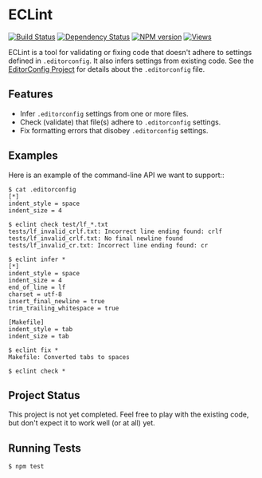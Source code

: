 ﻿ECLint
=====================

[![Build Status][]](https://travis-ci.org/jedmao/eclint)
[![Dependency Status][]](https://gemnasium.com/jedmao/eclint)
[![NPM version][]](http://badge.fury.io/js/eclint)
[![Views][]](https://sourcegraph.com/github.com/jedmao/eclint)


ECLint is a tool for validating or fixing code that doesn't adhere to settings
defined in `.editorconfig`. It also infers settings from existing code. See the
[EditorConfig Project][] for details about the `.editorconfig` file.


Features
--------

* Infer `.editorconfig` settings from one or more files.
* Check (validate) that file(s) adhere to `.editorconfig` settings.
* Fix formatting errors that disobey `.editorconfig` settings.


Examples
--------

Here is an example of the command-line API we want to support::

    $ cat .editorconfig
    [*]
    indent_style = space
    indent_size = 4

    $ eclint check test/lf_*.txt
    tests/lf_invalid_crlf.txt: Incorrect line ending found: crlf
    tests/lf_invalid_crlf.txt: No final newline found
    tests/lf_invalid_cr.txt: Incorrect line ending found: cr

    $ eclint infer *
    [*]
    indent_style = space
    indent_size = 4
    end_of_line = lf
    charset = utf-8
    insert_final_newline = true
    trim_trailing_whitespace = true

    [Makefile]
    indent_style = tab
    indent_size = tab

    $ eclint fix *
    Makefile: Converted tabs to spaces

    $ eclint check *


Project Status
--------------

This project is not yet completed.  Feel free to play with the existing code,
but don't expect it to work well (or at all) yet.


Running Tests
-------------

    $ npm test


[Build Status]: https://travis-ci.org/jedmao/eclint.png?branch=master
[Dependency Status]: https://gemnasium.com/jedmao/eclint.png
[NPM Version]: https://badge.fury.io/js/eclint.png
[Views]: https://sourcegraph.com/api/repos/github.com/jedmao/eclint/counters/views-24h.png
[NPM]: (https://nodei.co/npm/codepainter.png?downloads=true)
[EditorConfig Project]: http://editorconfig.org/
